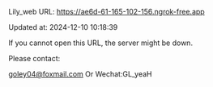Lily_web URL: https://ae6d-61-165-102-156.ngrok-free.app

Updated at: 2024-12-10 10:18:39

If you cannot open this URL, the server might be down.

Please contact: 

goley04@foxmail.com Or Wechat:GL_yeaH